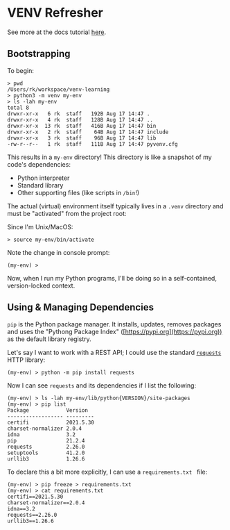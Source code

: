 # VENV Refresher

See more at the docs tutorial [here](https://docs.python.org/3/tutorial/venv.html).

## Bootstrapping

To begin:

```console
> pwd
/Users/rk/workspace/venv-learning
> python3 -m venv my-env
> ls -lah my-env
total 8
drwxr-xr-x   6 rk  staff   192B Aug 17 14:47 .
drwxr-xr-x   4 rk  staff   128B Aug 17 14:47 ..
drwxr-xr-x  13 rk  staff   416B Aug 17 14:47 bin
drwxr-xr-x   2 rk  staff    64B Aug 17 14:47 include
drwxr-xr-x   3 rk  staff    96B Aug 17 14:47 lib
-rw-r--r--   1 rk  staff   111B Aug 17 14:47 pyvenv.cfg
```

This results in a `my-env` directory! This directory is like a snapshot of my code's dependencies:

* Python interpreter
* Standard library
* Other supporting files (like scripts in `/bin`!)

The actual (virtual) environment itself typically lives in a `.venv` directory and must be "activated" from the project root:

Since I'm Unix/MacOS:
```console
> source my-env/bin/activate
```

Note the change in console prompt:

```console
(my-env) >
```

Now, when I run my Python programs, I'll be doing so in a self-contained, version-locked context.

## Using & Managing Dependencies

`pip` is the Python package manager. It installs, updates, removes packages and uses the "Pythong Package Index" ([https://pypi.org](https://pypi.org)) as the default library registry.

Let's say I want to work with a REST API; I could use the standard [`requests`](https://github.com/psf/requests) HTTP library:

```console
(my-env) > python -m pip install requests
```

Now I can see `requests` and its dependencies if I list the following:

```console
(my-env) > ls -lah my-env/lib/python{VERSION}/site-packages
(my-env) > pip list
Package            Version
------------------ ---------
certifi            2021.5.30
charset-normalizer 2.0.4
idna               3.2
pip                21.2.4
requests           2.26.0
setuptools         41.2.0
urllib3            1.26.6
```

To declare this a bit more explicitly, I can use a `requirements.txt ` file:

```console
(my-env) > pip freeze > requirements.txt
(my-env) > cat requirements.txt
certifi==2021.5.30
charset-normalizer==2.0.4
idna==3.2
requests==2.26.0
urllib3==1.26.6
```